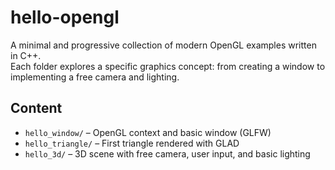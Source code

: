 # hello-opengl

A minimal and progressive collection of modern OpenGL examples written in C++.  
Each folder explores a specific graphics concept: from creating a window to implementing a free camera and lighting.

## Content 

- `hello_window/` – OpenGL context and basic window (GLFW)
- `hello_triangle/` – First triangle rendered with GLAD
- `hello_3d/` – 3D scene with free camera, user input, and basic lighting
